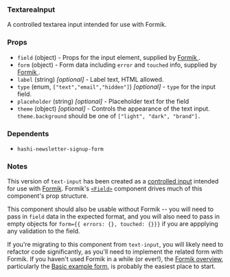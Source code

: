### TextareaInput

A controlled textarea input intended for use with Formik.

### Props

- `field` (object) - Props for the input element, supplied by [Formik <Field/>](https://jaredpalmer.com/formik/docs/api/field).
- `form` (object) - Form data including `error` and `touched` info, supplied by [Formik <Field/>](https://jaredpalmer.com/formik/docs/api/field).
- `label` (string) _[optional]_ - Label text, HTML allowed.
- `type` (enum, `["text","email","hidden"]`) _[optional]_ - `type` for the input field.
- `placeholder` (string) _[optional]_ - Placeholder text for the field
- `theme` (object) _[optional]_ - Controls the appearance of the text input. `theme.background` should be one of `["light", "dark", "brand"].`

### Dependents

- `hashi-newsletter-signup-form`

### Notes

This version of `text-input` has been created as a [controlled input](https://reactjs.org/docs/forms.html#controlled-components) intended for use with [Formik](https://github.com/jaredpalmer/formik). Formik's [`<Field>`](https://jaredpalmer.com/formik/docs/api/field) component drives much of this component's prop structure.

This component should also be usable without Formik -- you will need to pass in `field` data in the expected format, and you will also need to pass in empty objects for `form={{ errors: {}, touched: {}}}` if you are appplying any validation to the field.

If you're migrating to this component from `text-input`, you will likely need to refactor code significantly, as you'll need to implement the related form with Formik. If you haven't used Formik in a while (or ever!), the [Formik overview](https://jaredpalmer.com/formik/docs/overview), particularly the [Basic example form](https://jaredpalmer.com/formik/docs/overview#the-gist), is probably the easiest place to start.
